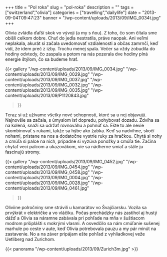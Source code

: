 +++
title = "Pol roka"
slug = "pol-roka"
description = ""
tags = ["switzerland","olivia"]
categories = ["travelling","dailylife"]
date = "2013-09-04T09:47:23"
banner = "/wp-content/uploads/2013/09/IMG_0034t.jpg"
+++

Olivia zvládla ďaľší skok vo vývoji (a my s ňou). Z toho, čo som čítala sme obišli celkom dobre. Chuť do jedla nestratila, práve naopak. Ani veľmi neplakala, akurát si začala uvedomovať
vzdialenosti a občas zamrnčí, keď vidí, že idem preč z izby. Trochu menej spala. Večer sa vždy
zobudila do hodiny odvtedy, čo zaspala a potom na nás pozerala dve hodiny plná energie štýlom, čo
sa budeme hrať.

{{< gallery
    "/wp-content/uploads/2013/09/IMG_0034.jpg"
    "/wp-content/uploads/2013/09/IMG_0029.jpg"
    "/wp-content/uploads/2013/09/IMG_0037.jpg"
    "/wp-content/uploads/2013/09/IMG_0032.jpg"
    "/wp-content/uploads/2013/09/IMG_0035.jpg"
    "/wp-content/uploads/2013/09/P1120843.jpg"
>}}

Teraz si už užívame všetky nové schopnosti, ktoré sa u nej objavujú. Najnovšie sa začala, s úmyslom
ísť dopredu, pohybovať dozadu. Zdvíha sa na kolená, snaží sa udržať rovnováhu a pohnúť sa. Ešte to
ale nevie skombinovať s rukami, takže sa hýbe ako žabka. Keď sa nadvihne, skočí nohami, pristane na
nos a dodatočne vystrie ruky za hračkou. Chytá si nohy a cmúľa si palce na nich, prípadne si vyzúva
ponožky a cmúľa tie. Začína chytať veci palcom a ukazovákom, vie sa nádherne smiať a stále ju
fascinujú stromy.

{{< gallery
    "/wp-content/uploads/2013/09/IMG_0452.jpg"
    "/wp-content/uploads/2013/09/IMG_0454.jpg"
    "/wp-content/uploads/2013/09/IMG_0458.jpg"
    "/wp-content/uploads/2013/09/IMG_0004.jpg"
    "/wp-content/uploads/2013/09/IMG_0028.jpg"
    "/wp-content/uploads/2013/09/IMG_0461.jpg"
>}}

Oliviine polročniny sme strávili u kamarátov vo Švajčiarsku. Vozila sa prvýkrát v električke a vo
vláčiku. Počas prechádzky nás zastihol aj hustý dážď a Olivia sa náramne zabávala pri pohľade na
mňa v šuštiacom modrom pršiplášti s mokrými vlasmi. A osvedčilo sa nám cmúľanie sušenej marhule po
ceste v aute, keď Olivia potrebovala pauzu a my pár minút na zastavenie. No a na záver pripájam
ešte pohľad z vyhliadkovej veže Uetliberg nad Zurichom.

{{< panorama "/wp-content/uploads/2013/09/Zurich3m.jpg"  >}}
